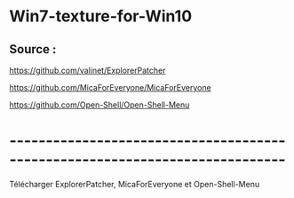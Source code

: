 # Win7-texture-for-Win10

## Source :

https://github.com/valinet/ExplorerPatcher 

https://github.com/MicaForEveryone/MicaForEveryone 

https://github.com/Open-Shell/Open-Shell-Menu 
# ----------------------------------------------------------------------------
Télécharger ExplorerPatcher, MicaForEveryone et Open-Shell-Menu
